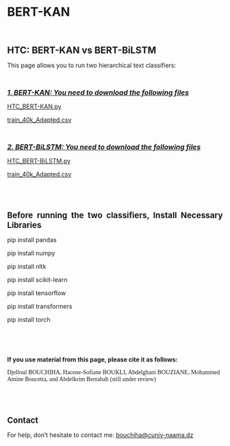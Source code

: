 # BERT-KAN
<html xmlns:v="urn:schemas-microsoft-com:vml"
xmlns:o="urn:schemas-microsoft-com:office:office"
xmlns:w="urn:schemas-microsoft-com:office:word"
xmlns:dt="uuid:C2F41010-65B3-11d1-A29F-00AA00C14882"
xmlns:m="http://schemas.microsoft.com/office/2004/12/omml"
xmlns="http://www.w3.org/TR/REC-html40">

<head>
<meta http-equiv=Content-Type content="text/html; charset=windows-1252">
<meta name=ProgId content=Word.Document>
<meta name=Generator content="Microsoft Word 15">
<meta name=Originator content="Microsoft Word 15">
<link rel=File-List href="index_files/filelist.xml">
<link rel=dataStoreItem href="index_files/item0001.xml"
target="index_files/props002.xml">
<link rel=themeData href="index_files/themedata.thmx">
<link rel=colorSchemeMapping href="index_files/colorschememapping.xml">
</head>

<body lang=EN-US link="#0563C1" vlink="#954F72" style='tab-interval:.5in;
word-wrap:break-word'>

<div class=WordSection1>

<p class=MsoNormal style='margin-bottom:0in;text-align:justify;line-height:
normal'><b><span style='font-size:16.0pt;mso-bidi-font-family:Calibri;
mso-bidi-theme-font:minor-latin'><o:p>&nbsp;</o:p></span></b></p>

<p class=MsoNormal style='margin-bottom:0in;text-align:justify;line-height:
normal'><b><span style='font-size:16.0pt;mso-bidi-font-family:Calibri;
mso-bidi-theme-font:minor-latin'>HTC: BERT-KAN vs BERT-BiLSTM<o:p></o:p></span></b></p>

<p class=MsoNormal style='margin-bottom:0in;text-align:justify;line-height:
normal'><span style='mso-bidi-font-family:Calibri;mso-bidi-theme-font:minor-latin'>This
page allows you to run two hierarchical text classifiers:<o:p></o:p></span></p>

<p class=MsoNormal style='margin-bottom:0in;text-align:justify;line-height:
normal'><span style='mso-bidi-font-family:Calibri;mso-bidi-theme-font:minor-latin'><o:p>&nbsp;</o:p></span></p>

<p class=MsoNormal style='margin-bottom:0in;text-align:justify;line-height:
normal'><b><i><u><span style='font-size:12.0pt;mso-bidi-font-family:Calibri;
mso-bidi-theme-font:minor-latin'>1. BERT-KAN: You need to download the
following files<o:p></o:p></span></u></i></b></p>

<p class=MsoNormal style='margin-bottom:0in;text-align:justify;line-height:
normal'><a href="HTC_BERT-KAN.py"><span style='mso-bidi-font-family:Calibri;
mso-bidi-theme-font:minor-latin'>HTC_BERT-KAN.py</span></a><span
style='mso-bidi-font-family:Calibri;mso-bidi-theme-font:minor-latin'><o:p></o:p></span></p>

<p class=MsoNormal style='margin-bottom:0in;text-align:justify;line-height:
normal'><a href="train_40k_Adapted.csv"><span style='mso-bidi-font-family:Calibri;
mso-bidi-theme-font:minor-latin'>train_40k_Adapted.csv</span></a><span
style='mso-bidi-font-family:Calibri;mso-bidi-theme-font:minor-latin'><o:p></o:p></span></p>

<p class=MsoNormal style='margin-bottom:0in;text-align:justify;line-height:
normal'><span style='mso-bidi-font-family:Calibri;mso-bidi-theme-font:minor-latin'><o:p>&nbsp;</o:p></span></p>

<p class=MsoNormal style='margin-bottom:0in;text-align:justify;line-height:
normal'><b><i><u><span style='font-size:12.0pt;mso-bidi-font-family:Calibri;
mso-bidi-theme-font:minor-latin'>2. BERT-BiLSTM: You need to download the
following files <o:p></o:p></span></u></i></b></p>

<p class=MsoNormal style='margin-bottom:0in;text-align:justify;line-height:
normal'><a href="HTC_BERT-BiLSTM.py"><span lang=FR style='mso-bidi-font-family:
Calibri;mso-bidi-theme-font:minor-latin;mso-ansi-language:FR'>HTC_BERT-BiLSTM.py</span></a><span
lang=FR style='mso-bidi-font-family:Calibri;mso-bidi-theme-font:minor-latin;
mso-ansi-language:FR'><o:p></o:p></span></p>

<p class=MsoNormal style='margin-bottom:0in;text-align:justify;line-height:
normal'><a href="train_40k_Adapted.csv"><span lang=FR style='mso-bidi-font-family:
Calibri;mso-bidi-theme-font:minor-latin;mso-ansi-language:FR'>train_40k_Adapted.csv</span></a><span
lang=FR style='mso-bidi-font-family:Calibri;mso-bidi-theme-font:minor-latin;
mso-ansi-language:FR'><o:p></o:p></span></p>

<p class=MsoNormal style='margin-bottom:0in;text-align:justify;line-height:
normal'><b><span lang=FR style='mso-bidi-font-family:Calibri;mso-bidi-theme-font:
minor-latin;mso-ansi-language:FR'><o:p>&nbsp;</o:p></span></b></p>

<p class=MsoNormal style='margin-bottom:0in;text-align:justify;line-height:
normal'><b><span lang=FR style='mso-bidi-font-family:Calibri;mso-bidi-theme-font:
minor-latin;mso-ansi-language:FR'><o:p>&nbsp;</o:p></span></b></p>

<p class=MsoNormal style='margin-bottom:0in;text-align:justify;line-height:
normal'><b><span style='font-size:14.0pt;mso-bidi-font-family:Calibri;
mso-bidi-theme-font:minor-latin'>Before running the two classifiers, Install
Necessary Libraries<o:p></o:p></span></b></p>

<p class=MsoCommentText style='margin-bottom:0in'>pip install pandas</p>
<p class=MsoCommentText style='margin-bottom:0in'>pip install numpy</p>
<p class=MsoCommentText style='margin-bottom:0in'>pip install nltk</p>
<p class=MsoCommentText style='margin-bottom:0in'>pip install scikit-learn</p>
<p class=MsoCommentText style='margin-bottom:0in'>pip install tensorflow</p>
<p class=MsoCommentText style='margin-bottom:0in'>pip install transformers</p>
<p class=MsoCommentText style='margin-bottom:0in'>pip install torch</p>

<p class=MsoNormal style='margin-bottom:0in;text-align:justify;line-height:
normal'><span style='mso-bidi-font-family:Calibri;mso-bidi-theme-font:minor-latin'><o:p>&nbsp;</o:p></span></p>

<p class=MsoNormal style='margin-bottom:0in;text-align:justify;line-height:
normal'><span style='mso-bidi-font-family:Calibri;mso-bidi-theme-font:minor-latin'><o:p>&nbsp;</o:p></span></p>

<p class=MsoNormal style='margin-bottom:0in;text-align:justify;line-height:
normal'><b><span style='mso-bidi-font-family:Calibri;mso-bidi-theme-font:minor-latin'>If
you use material from this page, please cite it as follows:<o:p></o:p></span></b></p>

<p class=MsoNormal style='margin-bottom:0in;line-height:normal;layout-grid-mode:
char;mso-layout-grid-align:none'><span style='font-family:"Times New Roman",serif;
mso-fareast-font-family:"Times New Roman";mso-font-kerning:0pt;mso-ligatures:
none;mso-fareast-language:EN-GB'>Djelloul BOUCHIHA, Hacene-Sofiane BOUKLI,  Abdelghani BOUZIANE,
Mohammed Amine Boucetta, and Abdelkrim Berrabah (still under
review)<o:p></o:p></span></p>

<p class=MsoNormal style='margin-bottom:0in;text-align:justify;line-height:
normal'><span style='mso-bidi-font-family:Calibri;mso-bidi-theme-font:minor-latin'><o:p>&nbsp;</o:p></span></p>

<p class=MsoNormal style='margin-bottom:0in;text-align:justify;line-height:
normal'><span style='mso-bidi-font-family:Calibri;mso-bidi-theme-font:minor-latin'><o:p>&nbsp;</o:p></span></p>

<p class=MsoNormal style='margin-bottom:0in;text-align:justify;line-height:
normal'><b><span style='font-size:14.0pt;mso-bidi-font-family:Calibri;
mso-bidi-theme-font:minor-latin'>Contact<o:p></o:p></span></b></p>

<p class=MsoNormal style='margin-bottom:0in;text-align:justify;line-height:
normal'><span style='mso-bidi-font-family:Calibri;mso-bidi-theme-font:minor-latin'>For
help, don’t hesitate to contact me: </span><a
href="mailto:bouchiha@cuniv-naama.dz"><span style='mso-bidi-font-family:Calibri;
mso-bidi-theme-font:minor-latin'>bouchiha@cuniv-naama.dz</span></a><span
style='mso-bidi-font-family:Calibri;mso-bidi-theme-font:minor-latin'> <o:p></o:p></span></p>

<p class=MsoNormal style='margin-bottom:0in;text-align:justify;line-height:
normal'><span style='mso-bidi-font-family:Calibri;mso-bidi-theme-font:minor-latin'><o:p>&nbsp;</o:p></span></p>

<p class=MsoNormal style='margin-bottom:0in;text-align:justify;line-height:
normal'><span style='mso-bidi-font-family:Calibri;mso-bidi-theme-font:minor-latin'><o:p>&nbsp;</o:p></span></p>

<p class=MsoNormal style='margin-bottom:0in;text-align:justify;line-height:
normal'><span style='mso-bidi-font-family:Calibri;mso-bidi-theme-font:minor-latin'><o:p>&nbsp;</o:p></span></p>

</div>

</body>

</html>
